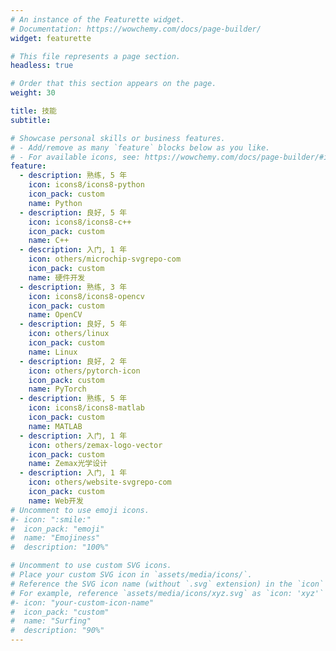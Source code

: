 ```yaml
---
# An instance of the Featurette widget.
# Documentation: https://wowchemy.com/docs/page-builder/
widget: featurette

# This file represents a page section.
headless: true

# Order that this section appears on the page.
weight: 30

title: 技能
subtitle:

# Showcase personal skills or business features.
# - Add/remove as many `feature` blocks below as you like.
# - For available icons, see: https://wowchemy.com/docs/page-builder/#icons
feature:
  - description: 熟练, 5 年
    icon: icons8/icons8-python
    icon_pack: custom
    name: Python
  - description: 良好, 5 年
    icon: icons8/icons8-c++
    icon_pack: custom
    name: C++
  - description: 入门, 1 年
    icon: others/microchip-svgrepo-com
    icon_pack: custom
    name: 硬件开发
  - description: 熟练, 3 年
    icon: icons8/icons8-opencv
    icon_pack: custom
    name: OpenCV
  - description: 良好, 5 年
    icon: others/linux
    icon_pack: custom
    name: Linux
  - description: 良好, 2 年
    icon: others/pytorch-icon
    icon_pack: custom
    name: PyTorch
  - description: 熟练, 5 年
    icon: icons8/icons8-matlab
    icon_pack: custom
    name: MATLAB
  - description: 入门, 1 年
    icon: others/zemax-logo-vector
    icon_pack: custom
    name: Zemax光学设计
  - description: 入门, 1 年
    icon: others/website-svgrepo-com
    icon_pack: custom
    name: Web开发
# Uncomment to use emoji icons.
#- icon: ":smile:"
#  icon_pack: "emoji"
#  name: "Emojiness"
#  description: "100%"

# Uncomment to use custom SVG icons.
# Place your custom SVG icon in `assets/media/icons/`.
# Reference the SVG icon name (without `.svg` extension) in the `icon` field.
# For example, reference `assets/media/icons/xyz.svg` as `icon: 'xyz'`
#- icon: "your-custom-icon-name"
#  icon_pack: "custom"
#  name: "Surfing"
#  description: "90%"
---
```

